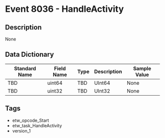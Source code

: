# Event 8036 - HandleActivity

## Description
None

## Data Dictionary
|Standard Name|Field Name|Type|Description|Sample Value|
|---|---|---|---|---|
|TBD|uint64|TBD|UInt64|None|None|
|TBD|uint32|TBD|UInt32|None|None|

## Tags
* etw_opcode_Start
* etw_task_HandleActivity
* version_1